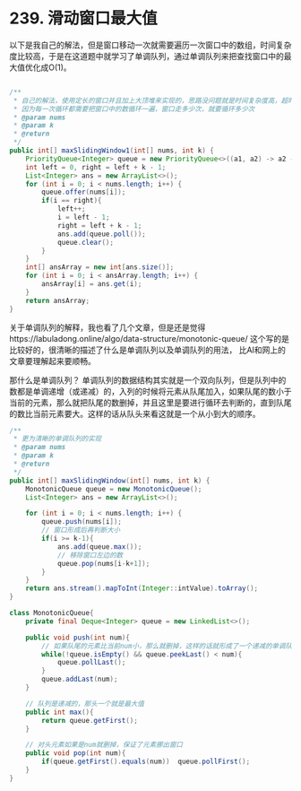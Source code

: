 # 239. 滑动窗口最大值

以下是我自己的解法，但是窗口移动一次就需要遍历一次窗口中的数组，时间复杂度比较高，于是在这道题中就学习了单调队列，通过单调队列来把查找窗口中的最大值优化成O(1)。

```java

/**
 * 自己的解法，使用定长的窗口并且加上大顶堆来实现的，思路没问题就是时间复杂度高，超时了。
 * 因为每一次循环都需要把窗口中的数循环一遍，窗口走多少次，就要循环多少次
 * @param nums
 * @param k
 * @return
 */
public int[] maxSlidingWindow1(int[] nums, int k) {
    PriorityQueue<Integer> queue = new PriorityQueue<>((a1, a2) -> a2 - a1);;
    int left = 0, right = left + k - 1;
    List<Integer> ans = new ArrayList<>();
    for (int i = 0; i < nums.length; i++) {
        queue.offer(nums[i]);
        if(i == right){
            left++;
            i = left - 1;
            right = left + k - 1;
            ans.add(queue.poll());
            queue.clear();
        }
    }
    int[] ansArray = new int[ans.size()];
    for (int i = 0; i < ansArray.length; i++) {
        ansArray[i] = ans.get(i);
    }
    return ansArray;
}

```    

关于单调队列的解释，我也看了几个文章，但是还是觉得https://labuladong.online/algo/data-structure/monotonic-queue/ 这个写的是比较好的，很清晰的描述了什么是单调队列以及单调队列的用法， 比AI和网上的文章要理解起来要顺畅。

那什么是单调队列？
单调队列的数据结构其实就是一个双向队列，但是队列中的数都是单调递增（或递减）的，入列的时候将元素从队尾加入，如果队尾的数小于当前的元素，那么就把队尾的数删掉，并且这里是要进行循环去判断的，直到队尾的数比当前元素要大。这样的话从队头来看这就是一个从小到大的顺序。

```java
/**
 * 更为清晰的单调队列的实现
 * @param nums
 * @param k
 * @return
 */
public int[] maxSlidingWindow(int[] nums, int k) {
    MonotonicQueue queue = new MonotonicQueue();
    List<Integer> ans = new ArrayList<>();

    for (int i = 0; i < nums.length; i++) {
        queue.push(nums[i]);
        // 窗口形成后再判断大小
        if(i >= k-1){
            ans.add(queue.max());
            // 移除窗口左边的数
            queue.pop(nums[i-k+1]);
        }
    }
    return ans.stream().mapToInt(Integer::intValue).toArray();
}

class MonotonicQueue{
    private final Deque<Integer> queue = new LinkedList<>();

    public void push(int num){
        // 如果队尾的元素比当前num小，那么就删掉，这样的话就形成了一个递减的单调队列
        while(!queue.isEmpty() && queue.peekLast() < num){
            queue.pollLast();
        }
        queue.addLast(num);
    }

    // 队列是递减的，那头一个就是最大值
    public int max(){
        return queue.getFirst();
    }

    // 对头元素如果是num就删掉，保证了元素挪出窗口
    public void pop(int num){
        if(queue.getFirst().equals(num))  queue.pollFirst();
    }
}
```